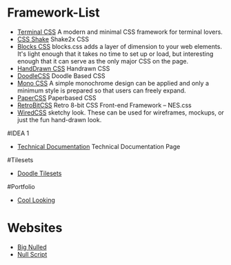 # Framework-List
- [Terminal CSS](https://terminalcss.xyz/) A modern and minimal CSS framework for terminal lovers. 
- [CSS Shake](https://elrumordelaluz.github.io/csshake/) Shake2x CSS 
- [Blocks CSS](https://thesephist.github.io/blocks.css/) blocks.css adds a layer of dimension to your web elements. It's light enough that it takes no time to set up or load, but interesting enough that it can serve as the only major CSS on the page. 
- [HandDrawn CSS](https://fxaeberhard.github.io/handdrawn.css/) Handrawn CSS 
- [DoodleCSS](https://chr15m.github.io/DoodleCSS/) Doodle Based CSS 
- [Mono CSS](https://kokushin.github.io/mono.css/#feature) A simple monochrome design can be applied and only a minimum style is prepared so that users can freely expand. 
- [PaperCSS](https://www.getpapercss.com/docs/content/images/) Paperbased CSS
- [RetroBitCSS](https://nostalgic-css.github.io/NES.css/) Retro 8-bit CSS Front-end Framework – NES.css 
- [WiredCSS](https://wiredjs.com/) sketchy look. These can be used for wireframes, mockups, or just the fun hand-drawn look. 
[]()
[]()
[]()
[]()

#IDEA 1
- [Technical Documentation](https://codepen.io/freeCodeCamp/pen/NdrKKL) Technical Documentation Page


#Tilesets
- [Doodle Tilesets](https://chr15m.itch.io/doodle-rogue-tileset)



#Portfolio
- [Cool Looking](https://www.youtube.com/watch?v=3HNyXCPDQ7Q)


# Websites
- [Big Nulled](https://www.bignulled.com/)
- [Null Script](https://nullphpscript.com)
